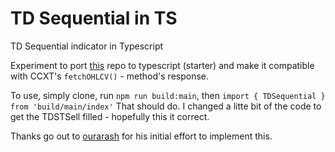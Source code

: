 # TD Sequential in TS

TD Sequential indicator in Typescript

Experiment to port [this](https://github.com/ourarash/tdsequential) repo to typescript (starter) and make it compatible with
CCXT's `fetchOHLCV()` - method's response.

To use, simply clone, run `npm run build:main`, then `import { TDSequential } from 'build/main/index'` That should do.
I changed a litte bit of the code to get the TDSTSell filled - hopefully this it correct.

Thanks go out to [ourarash](https://github.com/ourarash) for his initial effort to implement this.
